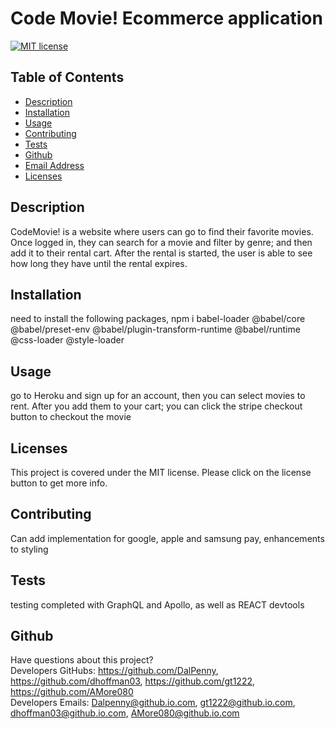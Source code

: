 # Code Movie! Ecommerce application

  [![MIT license](https://img.shields.io/badge/License-MIT-blue.svg)](https://lbesson.mit-license.org/)

  ## Table of Contents
  * [Description](#description)
  * [Installation](#installation)
  * [Usage](#usage)
  * [Contributing](#contributing)
  * [Tests](#tests)
  * [Github](#github)
  * [Email Address](#email)
  * [Licenses](#licenses)

  
  ## Description
  CodeMovie! is a website where users can go to find their favorite movies. Once logged in, they can search for a movie and filter by genre; and then add it to their rental cart. After the rental is started, the user is able to see how long they have until the rental expires.

  ## Installation
  need to install the following packages, npm i babel-loader @babel/core @babel/preset-env  @babel/plugin-transform-runtime @babel/runtime @css-loader @style-loader

  ## Usage
  go to Heroku and sign up for an account, then you can select movies to rent. After you add them to your cart; you can click the stripe checkout button to checkout the movie 

  ## Licenses
  This project is covered under the MIT license. Please click on the license button to get more info.
  
  ## Contributing
  Can add implementation for google, apple and samsung pay, enhancements to styling
  
  ## Tests
  testing completed with GraphQL and Apollo, as well as REACT devtools
  
  ## Github
  Have questions about this project?  
  Developers GitHubs: https://github.com/DalPenny, https://github.com/dhoffman03, https://github.com/gt1222, https://github.com/AMore080  
  Developers Emails: Dalpenny@github.io.com, gt1222@github.io.com, dhoffman03@github.io.com, AMore080@github.io.com 

